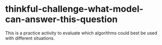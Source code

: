# thinkful-challenge-what-model-can-answer-this-question
This is a practice activity to evaluate which algorithms could best be used with different situations.
